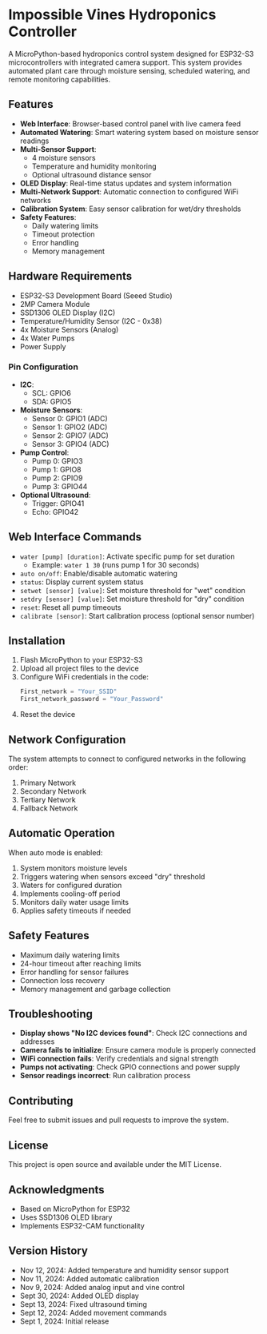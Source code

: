 # Impossible Vines Hydroponics Controller

A MicroPython-based hydroponics control system designed for ESP32-S3 microcontrollers with integrated camera support. This system provides automated plant care through moisture sensing, scheduled watering, and remote monitoring capabilities.

## Features

- **Web Interface**: Browser-based control panel with live camera feed
- **Automated Watering**: Smart watering system based on moisture sensor readings
- **Multi-Sensor Support**: 
  - 4 moisture sensors
  - Temperature and humidity monitoring
  - Optional ultrasound distance sensor
- **OLED Display**: Real-time status updates and system information
- **Multi-Network Support**: Automatic connection to configured WiFi networks
- **Calibration System**: Easy sensor calibration for wet/dry thresholds
- **Safety Features**: 
  - Daily watering limits
  - Timeout protection
  - Error handling
  - Memory management

## Hardware Requirements

- ESP32-S3 Development Board (Seeed Studio)
- 2MP Camera Module
- SSD1306 OLED Display (I2C)
- Temperature/Humidity Sensor (I2C - 0x38)
- 4x Moisture Sensors (Analog)
- 4x Water Pumps
- Power Supply

### Pin Configuration

- **I2C**:
  - SCL: GPIO6
  - SDA: GPIO5
- **Moisture Sensors**:
  - Sensor 0: GPIO1 (ADC)
  - Sensor 1: GPIO2 (ADC)
  - Sensor 2: GPIO7 (ADC)
  - Sensor 3: GPIO4 (ADC)
- **Pump Control**:
  - Pump 0: GPIO3
  - Pump 1: GPIO8
  - Pump 2: GPIO9
  - Pump 3: GPIO44
- **Optional Ultrasound**:
  - Trigger: GPIO41
  - Echo: GPIO42

## Web Interface Commands

- `water [pump] [duration]`: Activate specific pump for set duration
  - Example: `water 1 30` (runs pump 1 for 30 seconds)
- `auto on/off`: Enable/disable automatic watering
- `status`: Display current system status
- `setwet [sensor] [value]`: Set moisture threshold for "wet" condition
- `setdry [sensor] [value]`: Set moisture threshold for "dry" condition
- `reset`: Reset all pump timeouts
- `calibrate [sensor]`: Start calibration process (optional sensor number)

## Installation

1. Flash MicroPython to your ESP32-S3
2. Upload all project files to the device
3. Configure WiFi credentials in the code:
   ```python
   First_network = "Your_SSID"
   First_network_password = "Your_Password"
   ```
4. Reset the device

## Network Configuration

The system attempts to connect to configured networks in the following order:
1. Primary Network
2. Secondary Network
3. Tertiary Network
4. Fallback Network

## Automatic Operation

When auto mode is enabled:
1. System monitors moisture levels
2. Triggers watering when sensors exceed "dry" threshold
3. Waters for configured duration
4. Implements cooling-off period
5. Monitors daily water usage limits
6. Applies safety timeouts if needed

## Safety Features

- Maximum daily watering limits
- 24-hour timeout after reaching limits
- Error handling for sensor failures
- Connection loss recovery
- Memory management and garbage collection

## Troubleshooting

- **Display shows "No I2C devices found"**: Check I2C connections and addresses
- **Camera fails to initialize**: Ensure camera module is properly connected
- **WiFi connection fails**: Verify credentials and signal strength
- **Pumps not activating**: Check GPIO connections and power supply
- **Sensor readings incorrect**: Run calibration process

## Contributing

Feel free to submit issues and pull requests to improve the system.

## License

This project is open source and available under the MIT License.

## Acknowledgments

- Based on MicroPython for ESP32
- Uses SSD1306 OLED library
- Implements ESP32-CAM functionality

## Version History

- Nov 12, 2024: Added temperature and humidity sensor support
- Nov 11, 2024: Added automatic calibration
- Nov 9, 2024: Added analog input and vine control
- Sept 30, 2024: Added OLED display
- Sept 13, 2024: Fixed ultrasound timing
- Sept 12, 2024: Added movement commands
- Sept 1, 2024: Initial release
